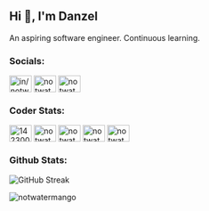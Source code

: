<h2 align="left">Hi 👋, I'm Danzel</h2>
<p>An aspiring software engineer. Continuous learning.</p>

<h3 align="left">Socials:</h3>
<p align="left">
  <a href="https://linkedin.com/in/notwatermango" target="blank"><img align="center"
      src="https://raw.githubusercontent.com/rahuldkjain/github-profile-readme-generator/master/src/images/icons/Social/linked-in-alt.svg"
      alt="in/notwatermango" height="30" width="40" /></a>
  <a href="https://instagram.com/notwatermango" target="blank"><img align="center"
      src="https://raw.githubusercontent.com/rahuldkjain/github-profile-readme-generator/master/src/images/icons/Social/instagram.svg"
      alt="notwatermango" height="30" width="40" /></a>
  <a href="https://twitter.com/notwatermango" target="blank"><img align="center"
      src="https://raw.githubusercontent.com/rahuldkjain/github-profile-readme-generator/master/src/images/icons/Social/twitter.svg"
      alt="notwatermango" height="30" width="40" /></a>
</p>

<h3 align="left">Coder Stats:</h3>
<p align="left">
  <a href="https://stackoverflow.com/users/14230002/danzel-artamadja" target="blank"><img align="center"
      src="https://raw.githubusercontent.com/rahuldkjain/github-profile-readme-generator/master/src/images/icons/Social/stack-overflow.svg"
      alt="14230002/danzel-artamadja" height="30" width="40" /></a>
  <a href="https://atcoder.jp/users/notwatermango" target="blank"><img align="center"
      src="https://img.atcoder.jp/assets/top/img/logo_bk.svg"
      alt="notwatermango" height="30" width="40" /></a>
  <a href="https://codeforces.com/profile/notwatermango" target="blank"><img align="center"
      src="https://raw.githubusercontent.com/rahuldkjain/github-profile-readme-generator/master/src/images/icons/Social/codeforces.svg"
      alt="notwatermango" height="30" width="40" /></a>
  <a href="https://www.codechef.com/users/notwatermango" target="blank"><img align="center"
      src="https://cdn.jsdelivr.net/npm/simple-icons@3.1.0/icons/codechef.svg" alt="notwatermango" height="30"
      width="40" /></a>
  <a href="https://www.leetcode.com/notwatermango" target="blank"><img align="center"
      src="https://raw.githubusercontent.com/rahuldkjain/github-profile-readme-generator/master/src/images/icons/Social/leet-code.svg"
      alt="notwatermango" height="30" width="40" /></a>
  
</p>

<h3 align="left">Github Stats:</h3>
<p><img src="https://streak-stats.demolab.com?user=notwatermango&theme=react" alt="GitHub Streak" /></p>

<p align="left"> <img
    src="https://komarev.com/ghpvc/?username=notwatermango&label=Profile%20views&color=0e75b6&style=flat"
    alt="notwatermango" /> </p>
